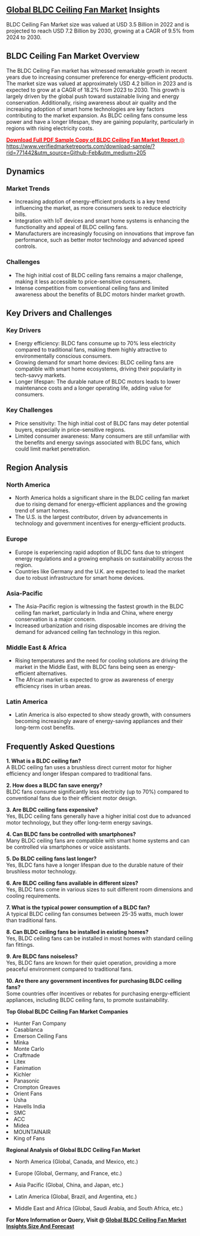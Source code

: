 <h2><a href="https://www.verifiedmarketreports.com/download-sample/?rid=771442&amp;utm_source=Github&amp;utm_medium=205" target="_blank">Global BLDC Ceiling Fan Market</a> Insights</h2><p>BLDC Ceiling Fan Market size was valued at USD 3.5 Billion in 2022 and is projected to reach USD 7.2 Billion by 2030, growing at a CAGR of 9.5% from 2024 to 2030.</p><p> <h2>BLDC Ceiling Fan Market Overview</h2> <p>The BLDC Ceiling Fan market has witnessed remarkable growth in recent years due to increasing consumer preference for energy-efficient products. The market size was valued at approximately USD 4.2 billion in 2023 and is expected to grow at a CAGR of 18.2% from 2023 to 2030. This growth is largely driven by the global push toward sustainable living and energy conservation. Additionally, rising awareness about air quality and the increasing adoption of smart home technologies are key factors contributing to the market expansion. As BLDC ceiling fans consume less power and have a longer lifespan, they are gaining popularity, particularly in regions with rising electricity costs.</p> <p><a href="#"><p><span class=""><span style="color: #ff0000;"><strong>Download Full PDF Sample Copy of BLDC Ceiling Fan Market Report</strong> @ </span><a href="https://www.verifiedmarketreports.com/download-sample/?rid=771442&amp;utm_source=Github-Feb&amp;utm_medium=205" target="_blank">https://www.verifiedmarketreports.com/download-sample/?rid=771442&amp;utm_source=Github-Feb&amp;utm_medium=205</a></span></p></a></p> <h2>Dynamics</h2> <h3>Market Trends</h3> <ul> <li>Increasing adoption of energy-efficient products is a key trend influencing the market, as more consumers seek to reduce electricity bills.</li> <li>Integration with IoT devices and smart home systems is enhancing the functionality and appeal of BLDC ceiling fans.</li> <li>Manufacturers are increasingly focusing on innovations that improve fan performance, such as better motor technology and advanced speed controls.</li> </ul> <h3>Challenges</h3> <ul> <li>The high initial cost of BLDC ceiling fans remains a major challenge, making it less accessible to price-sensitive consumers.</li> <li>Intense competition from conventional ceiling fans and limited awareness about the benefits of BLDC motors hinder market growth.</li> </ul> <h2>Key Drivers and Challenges</h2> <h3>Key Drivers</h3> <ul> <li>Energy efficiency: BLDC fans consume up to 70% less electricity compared to traditional fans, making them highly attractive to environmentally conscious consumers.</li> <li>Growing demand for smart home devices: BLDC ceiling fans are compatible with smart home ecosystems, driving their popularity in tech-savvy markets.</li> <li>Longer lifespan: The durable nature of BLDC motors leads to lower maintenance costs and a longer operating life, adding value for consumers.</li> </ul> <h3>Key Challenges</h3> <ul> <li>Price sensitivity: The high initial cost of BLDC fans may deter potential buyers, especially in price-sensitive regions.</li> <li>Limited consumer awareness: Many consumers are still unfamiliar with the benefits and energy savings associated with BLDC fans, which could limit market penetration.</li> </ul> <h2>Region Analysis</h2> <h3>North America</h3> <ul> <li>North America holds a significant share in the BLDC ceiling fan market due to rising demand for energy-efficient appliances and the growing trend of smart homes.</li> <li>The U.S. is the largest contributor, driven by advancements in technology and government incentives for energy-efficient products.</li> </ul> <h3>Europe</h3> <ul> <li>Europe is experiencing rapid adoption of BLDC fans due to stringent energy regulations and a growing emphasis on sustainability across the region.</li> <li>Countries like Germany and the U.K. are expected to lead the market due to robust infrastructure for smart home devices.</li> </ul> <h3>Asia-Pacific</h3> <ul> <li>The Asia-Pacific region is witnessing the fastest growth in the BLDC ceiling fan market, particularly in India and China, where energy conservation is a major concern.</li> <li>Increased urbanization and rising disposable incomes are driving the demand for advanced ceiling fan technology in this region.</li> </ul> <h3>Middle East & Africa</h3> <ul> <li>Rising temperatures and the need for cooling solutions are driving the market in the Middle East, with BLDC fans being seen as energy-efficient alternatives.</li> <li>The African market is expected to grow as awareness of energy efficiency rises in urban areas.</li> </ul> <h3>Latin America</h3> <ul> <li>Latin America is also expected to show steady growth, with consumers becoming increasingly aware of energy-saving appliances and their long-term cost benefits.</li> </ul> <h2>Frequently Asked Questions</h2> <p><strong>1. What is a BLDC ceiling fan?</strong><br> A BLDC ceiling fan uses a brushless direct current motor for higher efficiency and longer lifespan compared to traditional fans.</p> <p><strong>2. How does a BLDC fan save energy?</strong><br> BLDC fans consume significantly less electricity (up to 70%) compared to conventional fans due to their efficient motor design.</p> <p><strong>3. Are BLDC ceiling fans expensive?</strong><br> Yes, BLDC ceiling fans generally have a higher initial cost due to advanced motor technology, but they offer long-term energy savings.</p> <p><strong>4. Can BLDC fans be controlled with smartphones?</strong><br> Many BLDC ceiling fans are compatible with smart home systems and can be controlled via smartphones or voice assistants.</p> <p><strong>5. Do BLDC ceiling fans last longer?</strong><br> Yes, BLDC fans have a longer lifespan due to the durable nature of their brushless motor technology.</p> <p><strong>6. Are BLDC ceiling fans available in different sizes?</strong><br> Yes, BLDC fans come in various sizes to suit different room dimensions and cooling requirements.</p> <p><strong>7. What is the typical power consumption of a BLDC fan?</strong><br> A typical BLDC ceiling fan consumes between 25-35 watts, much lower than traditional fans.</p> <p><strong>8. Can BLDC ceiling fans be installed in existing homes?</strong><br> Yes, BLDC ceiling fans can be installed in most homes with standard ceiling fan fittings.</p> <p><strong>9. Are BLDC fans noiseless?</strong><br> Yes, BLDC fans are known for their quiet operation, providing a more peaceful environment compared to traditional fans.</p> <p><strong>10. Are there any government incentives for purchasing BLDC ceiling fans?</strong><br> Some countries offer incentives or rebates for purchasing energy-efficient appliances, including BLDC ceiling fans, to promote sustainability.</p> </p><p><strong>Top Global BLDC Ceiling Fan Market Companies</strong></p><div data-test-id=""><p><li>Hunter Fan Company</li><li> Casablanca</li><li> Emerson Ceiling Fans</li><li> Minka</li><li> Monte Carlo</li><li> Craftmade</li><li> Litex</li><li> Fanimation</li><li> Kichler</li><li> Panasonic</li><li> Crompton Greaves</li><li> Orient Fans</li><li> Usha</li><li> Havells India</li><li> SMC</li><li> ACC</li><li> Midea</li><li> MOUNTAINAIR</li><li> King of Fans</li></p><div><strong>Regional Analysis of&nbsp;Global BLDC Ceiling Fan Market</strong></div><ul><li dir="ltr"><p dir="ltr">North America&nbsp;(Global, Canada, and Mexico, etc.)</p></li><li dir="ltr"><p dir="ltr">Europe (Global, Germany, and France, etc.)</p></li><li dir="ltr"><p dir="ltr">Asia Pacific&nbsp;(Global, China, and Japan, etc.)</p></li><li dir="ltr"><p dir="ltr">Latin America&nbsp;(Global, Brazil, and Argentina, etc.)</p></li><li dir="ltr">Middle East and Africa&nbsp;(Global, Saudi Arabia, and South Africa, etc.)</li></ul><p><strong>For More Information or Query, Visit @&nbsp;</strong><strong><a href="https://www.verifiedmarketreports.com/product/bldc-ceiling-fan-market/?utm_source=Github&amp;utm_medium=205" target="_blank">Global BLDC Ceiling Fan Market Insights Size And Forecast</a></strong></p></div>
